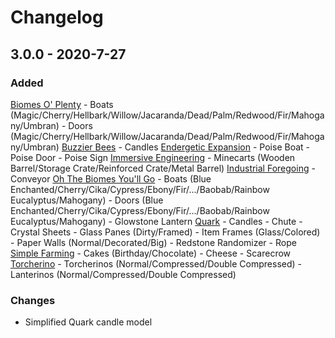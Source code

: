 # Changelog

## 3.0.0 - 2020-7-27
### Added
[Biomes O' Plenty](https://www.curseforge.com/minecraft/mc-mods/biomes-o-plenty)
    - Boats (Magic/Cherry/Hellbark/Willow/Jacaranda/Dead/Palm/Redwood/Fir/Mahogany/Umbran)
    - Doors (Magic/Cherry/Hellbark/Willow/Jacaranda/Dead/Palm/Redwood/Fir/Mahogany/Umbran)
[Buzzier Bees](https://www.curseforge.com/minecraft/mc-mods/buzzier-bees)
    - Candles
[Endergetic Expansion](https://www.curseforge.com/minecraft/mc-mods/endergetic)
    - Poise Boat
    - Poise Door
    - Poise Sign
[Immersive Engineering](https://www.curseforge.com/minecraft/mc-mods/immersive-engineering)
    - Minecarts (Wooden Barrel/Storage Crate/Reinforced Crate/Metal Barrel)
[Industrial Foregoing](https://www.curseforge.com/minecraft/mc-mods/industrial-foregoing)
    - Conveyor
[Oh The Biomes  You'll Go](https://www.curseforge.com/minecraft/mc-mods/oh-the-biomes-youll-go)
    - Boats (Blue Enchanted/Cherry/Cika/Cypress/Ebony/Fir/.../Baobab/Rainbow Eucalyptus/Mahogany)
    - Doors (Blue Enchanted/Cherry/Cika/Cypress/Ebony/Fir/.../Baobab/Rainbow Eucalyptus/Mahogany)
    - Glowstone Lantern
[Quark](https://www.curseforge.com/minecraft/mc-mods/quark)
    - Candles
    - Chute
    - Crystal Sheets
    - Glass Panes (Dirty/Framed)
    - Item Frames (Glass/Colored)
    - Paper Walls (Normal/Decorated/Big)
    - Redstone Randomizer
    - Rope
[Simple Farming](https://www.curseforge.com/minecraft/mc-mods/simple-farming)
    - Cakes (Birthday/Chocolate)
    - Cheese
    - Scarecrow
[Torcherino](https://www.curseforge.com/minecraft/mc-mods/torcherino)
    - Torcherinos (Normal/Compressed/Double Compressed)
    - Lanterinos (Normal/Compressed/Double Compressed)
### Changes
- Simplified Quark candle model
